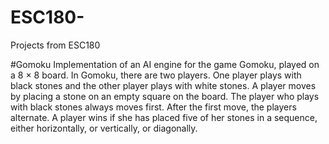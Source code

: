 # ESC180-
Projects from ESC180

#Gomoku 
Implementation of an AI engine for the game Gomoku, played
on a 8 × 8 board. In Gomoku, there are two players. One player plays with black stones and the other
player plays with white stones. A player moves by placing a stone on an empty square on the board. The
player who plays with black stones always moves first. After the first move, the players alternate. A player
wins if she has placed five of her stones in a sequence, either horizontally, or vertically, or diagonally.
